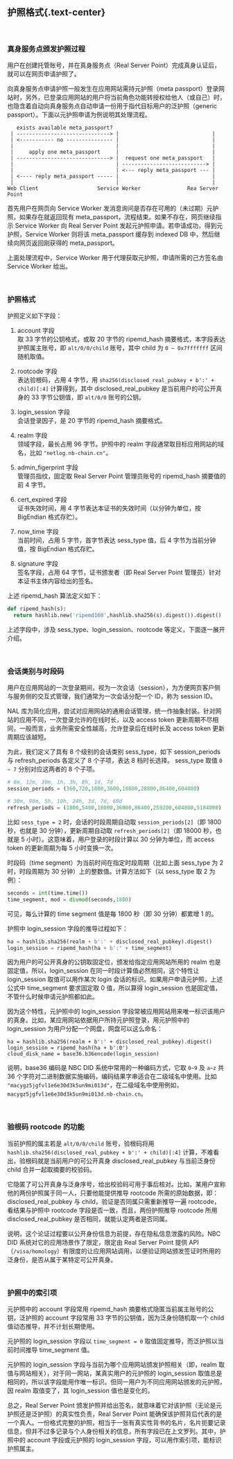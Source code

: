 护照格式{.text-center}
-------

&nbsp;

### 真身服务点颁发护照过程

用户在创建托管账号，并在真身服务点（Real Server Point）完成真身认证后，就可以在网页申请护照了。

向真身服务点申请护照一般发生在应用网站需持元护照（meta passport）登录网站时，另外，已登录应用网站的用户将当前角色功能转授权给他人（或自己）时，也隐含着自动向真身服务点自动申请一份用于指代目标用户的泛护照（generic passport）。下面以元护照申请为例说明其处理流程。

```
   exists available meta_passport?
 | ------------------------------> |                              |
 | <----------- no --------------- |                              |
 |                                 |                              |
 |     apply one meta_passport     |                              |
 | ------------------------------> |  request one meta_passport   |
 |                                 | ---------------------------> |
 |                                 | <--- reply meta_passport --- |
 | <---- reply meta_passport ----- |                              |
 |                                 |                              |
Web Client                   Service Worker               Rea Server Point
```

首先用户在网页向 Service Worker 发消息询问是否存在可用的（未过期）元护照，如果存在就返回现有 meta_passport，流程结束。如果不存在，网页继续指示 Service Worker 向 Real Server Point 发起元护照申请。若申请成功，得到元护照，Service Worker 则将该 meta_passport 缓存到 indexed DB 中，然后继续向网页返回刚获得的 meta_passport。

上面处理流程中，Service Worker 用于代理获取元护照，申请所需的己方签名由 Service Worker 给出。

&nbsp;

### 护照格式

护照定义如下字段：

1. account 字段  
取 33 字节的公钥格式，或取 20 字节的 ripemd_hash 摘要格式，本字段表达护照属主账号，即 `alt/0/0/child` 账号，其中 child 为 `0 ~ 0x7fffffff` 区间随机取值。 

2. rootcode 字段  
表达验根码，占用 4 字节，用 `sha256(disclosed_real_pubkey + b':' + child)[:4]` 计算得到，其中 disclosed_real_pubkey 是当前用户的可公开真身的 33 字节公钥值，即 `alt/0/0` 账号的公钥。

3. login_session 字段  
会话登录因子，是 20 字节的 ripemd_hash 摘要格式。

4. realm 字段  
领域字段，最长占用 96 字节。护照中的 realm 字段通常取目标应用网站的域名，比如 `"netlog.nb-chain.cn"`。

5. admin_figerprint 字段  
管理员指纹，固定取 Real Server Point 管理员账号的 ripemd_hash 摘要值的前 4 字节。

6. cert_expired 字段  
证书失效时间，用 4 字节表达本证书的失效时间（以分钟为单位，按 BigEndian 格式存贮）。

7. now_time 字段  
当前时间，占用 5 字节，首字节表达 sess_type 值，后 4 字节为当前分钟值，按 BigEndian 格式存贮。

8. signature 字段  
签名字段，占用 64 字节，证书颁发者（即 Real Server Point 管理员）针对本证书主体内容给出的签名。

上述 ripemd_hash 算法定义如下：

``` python
def ripemd_hash(s):
  return hashlib.new('ripemd160',hashlib.sha256(s).digest()).digest()
```

上述字段中，涉及 sess_type、login_session、rootcode 等定义，下面逐一展开介绍。

&nbsp;

### 会话类别与时段码

用户在应用网站的一次登录期间，视为一次会话（session），为方便网页客户侧与服务侧的交互式管理，我们通常为一次会话分配一个 ID，称为 session ID。

NAL 库为简化应用，尝试对应用网站的通用会话管理，统一作抽象封装。针对网站的应用不同，一次登录允许的在线时长，以及 access token 更新周期不尽相同，一般而言，业务所需安全性越高，允许登录后在线时长及 access token 更新周期应该越短。

为此，我们定义了具有 8 个级别的会话类别 sess_type，如下 session_periods 与 refresh_periods 各定义了 8 个子项，表达 8 档时长选择。 sess_type 取值 `0 ~ 7` 分别对应这两者的 8 个子项。

``` python
# 6m, 12m, 30m, 1h, 3h, 8h, 1d, 7d
session_periods = (360,720,1800,3600,10800,28800,86400,604800)

# 30m, 90m, 5h, 10h, 24h, 3d, 7d, 60d
refresh_periods = (1800,5400,18000,36000,86400,259200,604800,5184000)
```

比如 `sess_type = 2` 时，会话的时段周期自动取 `session_periods[2]`（即 1800 秒，也就是 30 分钟），更新周期自动取 `refresh_periods[2]`（即 18000 秒，也就是 5 小时）。这意味着，用户登录的时段计算以 30 分钟为单位，而 access token 的更新周期为每 5 小时变换一次。

时段码（time segment）为当前时间在指定时段周期（比如上面 sess_type 为 2 时，时段周期为 30 分钟）上的整数值。计算方法如下（以 sess_type 取 2 为例）：

``` python
seconds = int(time.time())
time_segment, mod = divmod(seconds,1800)
```

可见，每么计算的 time segment 值是每 1800 秒（即 30 分钟）都累增 1 的。

护照中 login_session 字段的推导过程如下：

``` python
ha = hashlib.sha256(realm + b':' + disclosed_real_pubkey).digest()
login_session = ripemd_hash(ha + b':' + time_segment)
```

因为用户的可公开真身的公钥取固定位，颁发给指定应用网站所用的 realm 也是固定值，所以，login_session 在同一时段计算值必然相同，这个特性让 login_session 取值可以用作某次 login 会话的标识。如果用户申请元护照，上述公式中 time_segment 要求固定取 0 值，所以算得 login_session 也是固定值，不管什么时候申请元护照都如此。

因为这个特性，元护照中的 login_session 字段常被应用网站用来唯一标识该用户的真身。比如，某应用网站依据用户所持元护照登录，用元护照中的 login_session 为用户分配一个网盘，网盘可以这么命名：

```
ha = hashlib.sha256(realm + b':' + disclosed_real_pubkey).digest()
login_session = ripemd_hash(ha + b':0')
cloud_disk_name = base36.b36encode(login_session)
```

说明，base36 编码是 NBC DID 系统中常用的一种编码方式，它取 `0~9` 及 `a~z` 共 36 个字符对二进制数据实施编码，编码结果字串适合在二级域名中使用。比如 `"macygz5jgfvl1e6e30d3k5un9mi013d"`，在二级域名中使用例如，`macygz5jgfvl1e6e30d3k5un9mi013d.nb-chain.cn`。

&nbsp;

### 验根码 rootcode 的功能

当前护照的属主若是 `alt/0/0/child` 账号，验根码将用 `hashlib.sha256(disclosed_real_pubkey + b':' + child)[:4]` 计算，不难看出，验根码就是当前用户的可公开真身 disclosed_real_pubkey 与当前泛身份 child 合并一起取摘要的校验码。

它隐匿了可公开真身与泛身序号，给出校验码可用于事后核对。比如，某用户宣称他的两份护照属于同一人，只要他能提供推导 rootcode 所需的原始数据，即：disclosed_real_pubkey 与 child，验证是否同属只需重新推导一遍 rootcode，看结果与护照中 rootcode 字段是否一致，而且，两份护照推导 rootcode 所用 disclosed_real_pubkey 是否相同，就能认定两者是否同属。

说明，这个论证过程要以公开身份信息为前提，存在隐私信息泄露的风险。NBC DID 系统对它的应用场景作了限定，限定由 Real Server Point 提供 API（`/visa/homology`）有限度的让应用网站调用，以便验证网站颁发签证时所用的泛身份，是否从属于某特定可公开真身。

&nbsp;

### 护照中的索引项

元护照中的 account 字段常用 ripemd_hash 摘要格式隐匿当前属主账号的公钥，泛护照的 account 字段常用 33 字节的公钥值，因为泛身份随机取一个 child 值动态推导，并不计划长期使用。

元护照的 login_session 字段以 `time_segment = 0` 取值固定推导，而泛护照以当前时间推导 time_segment 值。

元护照的 login_session 字段与当前为哪个应用网站颁发护照相关（即，realm 取值与网站相关），对于同一网站，某真实用户的元护照的 login_session 取值总是相同的，所以该字段能用作唯一标识。但同一用户为不同应用网站颁发的元护照，因 realm 取值变了，其 login_session 值也是变化的。

总之，Real Server Point 颁发护照并给出签名，就意味着它对该护照（无论是元护照还是泛护照）的真实性负责，Real Server Point 能确保该护照背后代表的是一个真人。一份格式完整的护照，相当于一张有真实性背书的名片，名片扼要记录信息，但并不过多记录与个人身份相关的信息，所有字段已在上文罗列。其中，护照中的 account 字段或元护照的 login_session 字段，可以用作索引项，能标识护照属主。
